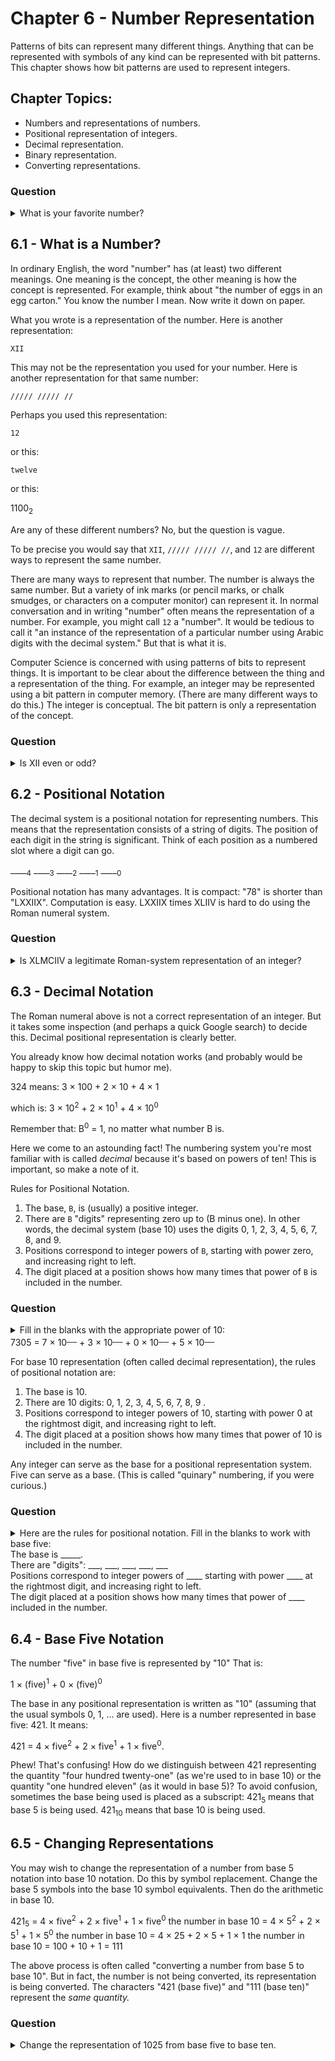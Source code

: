 # Chapter 6 - Number Representation
Patterns of bits can represent many different things. Anything that can be represented with symbols of any kind can be represented with bit patterns. This chapter shows how bit patterns are used to represent integers.

## Chapter Topics:
* Numbers and representations of numbers.
* Positional representation of integers.
* Decimal representation.
* Binary representation.
* Converting representations.

### Question
<details>
    <summary>
      What is your favorite number?
    </summary>
    42.  The answer is <a href="https://en.wikipedia.org/wiki/42_(number)#The_Hitchhiker's_Guide_to_the_Galaxy">always 42</a>.
</details>

## 6.1 - What is a Number?
In ordinary English, the word "number" has (at least) two different meanings. One meaning is the concept, the other meaning is how the concept is represented. For example, think about "the number of eggs in an egg carton."  You know the number I mean. Now write it down on paper.

What you wrote is a representation of the number. Here is another representation:

`XII`

This may not be the representation you used for your number. Here is another representation for that same number:

`///// ///// //`

Perhaps you used this representation:

`12`

or this:

`twelve`

or this:

1100<sub>2</sub>

Are any of these different numbers?  No, but the question is vague.

To be precise you would say that `XII`, `///// ///// //`, and `12` are different ways to represent the same number.

There are many ways to represent that number. The number is always the same number. But a variety of ink marks (or pencil marks, or chalk smudges, or characters on a computer monitor) can represent it. In normal conversation and in writing "number" often means the representation of a number. For example, you might call `12` a "number". It would be tedious to call it "an instance of the representation of a particular number using Arabic digits with the decimal system." But that is what it is.

Computer Science is concerned with using patterns of bits to represent things. It is important to be clear about the difference between the thing and a representation of the thing. For example, an integer may be represented using a bit pattern in computer memory. (There are many different ways to do this.) The integer is conceptual. The bit pattern is only a representation of the concept.

### Question
<details>
    <summary>
      Is XII even or odd?
    </summary>
    Even. The representation does not change the properties the number (although it often makes it easier to determine those properties).
</details>

## 6.2 - Positional Notation

The decimal system is a positional notation for representing numbers. This means that the representation consists of a string of digits. The position of each digit in the string is significant. Think of each position as a numbered slot where a digit can go.

____<sub>4</sub> ____<sub>3</sub> ____<sub>2</sub> ____<sub>1</sub> ____<sub>0</sub>

Positional notation has many advantages. It is compact: "78" is shorter than "LXXIIX". Computation is easy. LXXIIX times XLIIV is hard to do using the Roman numeral system.

### Question
<details>
    <summary>
      Is XLMCIIV a legitimate Roman-system representation of an integer?
    </summary>
    Yuck!
</details>

## 6.3 - Decimal Notation
The Roman numeral above is not a correct representation of an integer. But it takes some inspection (and perhaps a quick Google search) to decide this. Decimal positional representation is clearly better.

You already know how decimal notation works (and probably would be happy to skip this topic but humor me).

324 means:  3 × 100  +  2 × 10  +  4 × 1 

which is:   3 × 10<sup>2</sup>  +  2 × 10<sup>1</sup> +  4 × 10<sup>0</sup>

Remember that:
B<sup>0</sup>   =  1,  no matter what number B is.

Here we come to an astounding fact!  The numbering system you're most familiar with is called *decimal* because it's based on powers of ten!  This is important, so make a note of it.

Rules for Positional Notation.
1. The base, `B`, is (usually) a positive integer.
2. There are `B` "digits" representing zero up to (B minus one).  In other words, the decimal system (base 10) uses the digits 0, 1, 2, 3, 4, 5, 6, 7, 8, and 9.
3. Positions correspond to integer powers of `B`, starting with power zero, and increasing right to left.
4. The digit placed at a position shows how many times that power of `B` is included in the number.

### Question
<details>
    <summary>
    Fill in the blanks with the appropriate power of 10:<br>
      7305 = 7 × 10<sup>___</sup>  +  3 × 10<sup>___</sup>  +  0 × 10<sup>___</sup>  +  5 × 10<sup>___</sup></pre>
    </summary>
       7305 = 7 ×  10<sup>3</sup>  +  3 × 10<sup>2</sup>  +  0 × 10<sup>1</sup>  +  5 ×  10<sup>0</sup></pre>
</details>

For base 10 representation (often called decimal representation), the rules of positional notation are:
1. The base is 10.
2. There are 10 digits: 0, 1, 2, 3, 4, 5, 6, 7, 8, 9 .
3. Positions correspond to integer powers of 10, starting with power 0 at the rightmost digit, and increasing right to left.
4. The digit placed at a position shows how many times that power of 10 is included in the number.

Any integer can serve as the base for a positional representation system. Five can serve as a base. (This is called "quinary" numbering, if you were curious.)

### Question
<details>
    <summary>
    Here are the rules for positional notation. Fill in the blanks to work with base five:<br>
    The base is _____.<br>
    There are "digits": ___, ___, ___, ___, ___<br>
    Positions correspond to integer powers of ____ starting with power ____ at the rightmost digit, and increasing right to left.<br>
  The digit placed at a position shows how many times that power of ____ included in the number.
    </summary>
    <br>The base is five.<br>
There are five "digits": 0,1, 2, 3, 4 .<br>
Positions correspond to integer powers of five, starting with power 0 at the rightmost digit, and increasing right to left.<br>
The digit placed at a position shows how many times that power of five is included in the number.<br>
</details>


## 6.4 - Base Five Notation
The number "five" in base five is represented by "10" That is:

1 × (five)<sup>1</sup> + 0 × (five)<sup>0</sup>

The base in any positional representation is written as "10" (assuming that the usual symbols 0, 1, ... are used). Here is a number represented in base five: 421. It means:

421 = 4 × five<sup>2</sup>  +  2 × five<sup>1</sup> + 1 × five<sup>0</sup>.

Phew!  That's confusing!  How do we distinguish between 421 representing the quantity "four hundred twenty-one" (as we're used to in base 10) or the quantity "one hundred eleven" (as it would in base 5)?  To avoid confusion, sometimes the base being used is placed as a subscript: 421<sub>5</sub> means that base 5 is being used.  421<sub>10</sub> means that base 10 is being used.


## 6.5 - Changing Representations
You may wish to change the representation of a number from base 5 notation into base 10 notation. Do this by symbol replacement. Change the base 5 symbols into the base 10 symbol equivalents. Then do the arithmetic in base 10.

421<sub>5</sub>	  =  	4 × five<sup>2</sup> + 2 × five<sup>1</sup> + 1 × five<sup>0</sup>
the number in base 10	  =  	4 × 5<sup>2</sup> + 2 × 5<sup>1</sup> + 1 × 5<sup>0</sup>
the number in base 10	  =  	4 × 25 + 2 × 5 + 1 × 1
the number in base 10	  =  	100 + 10 + 1 = 111

The above process is often called "converting a number from base 5 to base 10". But in fact, the number is not being converted, its representation is being converted. The characters "421 (base five)" and "111 (base ten)" represent the *same quantity.*

### Question
<details>
    <summary>
    Change the representation of 1025 from base five to base ten.
    </summary>
    1025<sub>5</sub>   =   1 × 5<sup>2</sup> + 0 × 5<sup>1</sup> + 2 × 5<sup>0</sup>   =   2510 + 210   =   2710<sub>10</sub>
</details>
